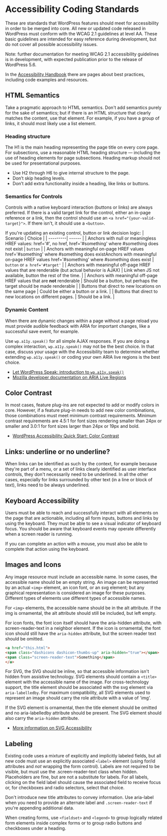 # Accessibility Coding Standards

These are standards that WordPress features should meet for accessibility in order to be merged into core. All new or updated code released in WordPress must conform with the WCAG 2.1 guidelines at level AA. These basic guidelines are intended for easy reference during development, but do not cover all possible accessibility issues.

Note: further documentation for meeting WCAG 2.1 accessibility guidelines is in development, with expected publication prior to the release of WordPress 5.6.

In the [Accessibility Handbook](https://make.wordpress.org/accessibility/handbook/best-practices/) there are pages about best practices, including code examples and resources.

## HTML Semantics
Take a pragmatic approach to HTML semantics. Don't add semantics purely for the sake of semantics; but if there is an HTML structure that clearly matches the content, use that element. For example, if you have a group of links, it should most likely use a list element.

### Heading structure
The H1 is the main heading representing the page title on every core page. For subsections, use a reasonable HTML heading structure — including the use of heading elements for page subsections. Heading markup should not be used for presentational purposes.

- Use H2 through H6 to give internal structure to the page.
- Don’t skip heading levels.
- Don’t add extra functionality inside a heading, like links or buttons.

### Semantics for Controls
Controls with a native keyboard interaction (buttons or links) are always preferred. If there is a valid target link for the control, either an in-page reference or a link, then the control should use an `<a href="{your-valid-target}">`. If there isn't, it should use a `<button>`.

If you're updating an existing control, button or link decision logic:
| Scenario | Choice |
| ---------| ------ |
| Anchors with null or meaningless HREF values: href='#', no href, href='#something' where #something does not exist | `button` |
| Anchors with meaningful on-page HREF values href='#something' where #something does existAnchors with meaningful on-page HREF values href='#something' where #something does exist | `button` or `a href='#target'` | 
| Anchors with meaningful off-page HREF values that are renderable (but actual behavior is AJAX) | Link when JS not available, button the rest of the time. |
| Anchors with meaningful off-page HREF values that are **not** renderable | Should be a button, but perhaps the target should be made renderable |
| Buttons that direct to new locations on the same page | Could be either a button or a link. |
| Buttons that direct to new locations on different pages. | Should be a link. |

### Dynamic Content
When there are dynamic changes within a page without a page reload you must provide audible feedback with ARIA for important changes, like a successful save event, for example.

Use `wp.a11y.speak()` for all simple AJAX responses. If you are doing a complex interaction, `wp.a11y.speak()` may not be the best choice. In that case, discuss your usage with the Accessibility team to determine whether extending `wp.a11y.speak()` or coding your own ARIA live regions is the best choice.

- [Let WordPress Speak: introduction to `wp.a11y.speak()`](https://make.wordpress.org/accessibility/2015/04/15/let-wordpress-speak-new-in-wordpress-4-2/)
- [Mozilla developer documentation on ARIA Live Regions](https://developer.mozilla.org/en-US/docs/Web/Accessibility/ARIA/ARIA_Live_Regions)

## Color Contrast
In most cases, feature plug-ins are not expected to add or modify colors in core. However, if a feature plug-in needs to add new color combinations, those combinations must meet minimum contrast requirements. Minimum contrast requirements are 4.5:1 for font sizes rendering smaller than 24px or smaller and 3.0:1 for font sizes larger than 24px or 19px and bold.

- [WordPress Accessibility Quick Start: Color Contrast](https://make.wordpress.org/accessibility/handbook/quick-start-guide/#color-contrast)

## Links: underline or no underline?
When links can be identified as such by the context, for example because they're part of a menu, or a set of links clearly identified as user interface controls, they don't necessarily need to be underlined. In all the other cases, especially for links surrounded by other text (in a line or block of text), links need to be always underlined.

## Keyboard Accessibility
Users must be able to reach and successfully interact with all elements on the page that are actionable, including all form inputs, buttons and links by using the keyboard. They must be able to see a visual indicator of keyboard focus. You should be aware that keyboard events may operate differently when a screen reader is running.

If you can complete an action with a mouse, you must also be able to complete that action using the keyboard.

## Images and Icons
Any image resource must include an accessible name. In some cases, the accessible name should be an empty string. An image can be represented by an actual `<img>` element, an icon font, or an svg element; but any graphical representation is considered an image for these purposes. Different types of elements use different types of accessible names.

For `<img>` elements, the accessible name should be in the alt attribute. If the img is ornamental, the alt attribute should still be included, but left empty.

For icon fonts, the font icon itself should have the aria-hidden attribute, with screen-reader-text in a neighbor element. If the icon is ornamental, the font icon should still have the `aria-hidden` attribute, but the screen reader text should be omitted.

```html
<a href="this.html">
<span class="dashicons dashicon-thumbs-up" aria-hidden="true"></span>
<span class="screen-reader-text">Something</span>
</a>
```

For SVG, the SVG should be inline, so that accessible information isn't hidden from assistive technology. SVG elements should contain a `<title>` element with the accessible name of the image. For cross-technology support, the title element should be associated with the svg element via `aria-labelledby`. For maximum compatibility, all SVG elements used to represent an image should carry the role attribute with a value of 'img'.

If the SVG element is ornamental, then the title element should be omitted and no aria-labelledby attribute should be present. The SVG element should also carry the `aria-hidden` attribute.

- [More information on SVG Accessibility](http://www.sitepoint.com/tips-accessible-svg/)

## Labeling

Existing code uses a mixture of explicitly and implicitly labeled fields, but all new code must use an explicitly associated `<label>` element (using for/id attributes and _not_ wrapping the form control). Labels are not required to be visible, but must use the .screen-reader-text class when hidden. Placeholders are fine, but are not a substitute for labels. For all labels, clicking on the field label should cause the associated field to receive focus or, for checkboxes and radio selectors, select that choice.

Don't introduce new title attributes to convey information. Use aria-label when you need to provide an alternate label and `.screen-reader-text` if you're appending additional data.

When creating forms, use `<fieldset>` and `<legend>` to group logically related form elements inside complex forms or to group radio buttons and checkboxes under a heading.
